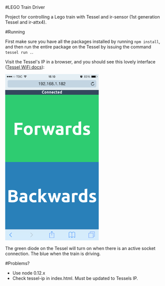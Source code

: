 #LEGO Train Driver

Project for controlling a Lego train with Tessel and ir-sensor (1st generation Tessel and ir-attx4).

#Running

First make sure you have all the packages installed by running `npm install`, and then run the entire package on the Tessel by issuing the command `tessel run .`.

Visit the Tessel's IP in a browser, and you should see this lovely interface ([Tessel WiFi docs](http://start.tessel.io/wifi)):

<img alt="LEGO Train Driver interface" width="300" src="docs/interface.png" />

The green diode on the Tessel will turn on when there is an active socket connection. The blue when the train is driving.

#Problems?

- Use node 0.12.x
- Check tessel-ip in index.html. Must be updated to Tessels IP.

